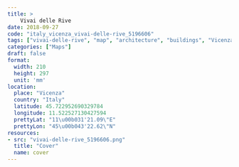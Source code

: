 ```yaml
---
title: > 
    Vivai delle Rive
date: 2018-09-27
code: "italy_vicenza_vivai-delle-rive_5196606"
tags: ["vivai-delle-rive", "map", "architecture", "buildings", "Vicenza", "Italy"]
categories: ["Maps"]
draft: false
format:
  width: 210
  height: 297
  unit: 'mm'
location:
  place: "Vicenza"
  country: "Italy"
  latitude: 45.722952690329784
  longitude: 11.522527130427594
  prettyLat: "11\u00b031'21.09\"E"
  prettyLon: "45\u00b043'22.62\"N"
resources:
- src: "vivai-delle-rive_5196606.png"
  title: "Cover"
  name: cover
---
```

